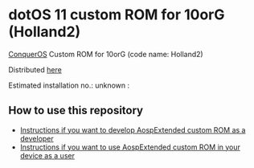 dotOS 11 custom ROM for 10orG (Holland2)
=========================================

[ConquerOS](https://conqueros.co/) Custom ROM for 10orG (code name: Holland2)

Distributed [here](https://t.me/downloads10orG/)

Estimated installation no.: unknown :

How to use this repository
---------------------------

* [Instructions if you want to develop AospExtended custom ROM as a developer](https://github.com/ROM-builders/temporary/blob/holland2-dotos-rahulpalxda/Instructions%20for%20developers.md)
* [Instructions if you want to use AospExtended custom ROM in your device as a user](https://github.com/ROM-builders/temporary/blob/holland2-dotos-rahulpalxda/Instructions%20for%20users.md)
